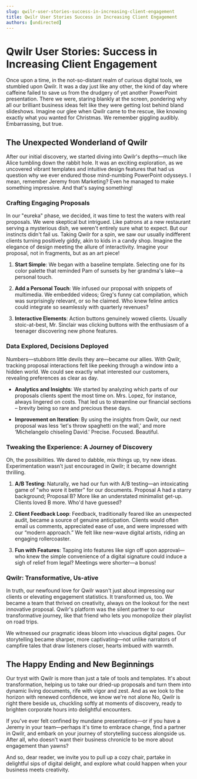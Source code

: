 ```yaml
---
slug: qwilr-user-stories-success-in-increasing-client-engagement
title: Qwilr User Stories Success in Increasing Client Engagement
authors: [undirected]
---
```



# Qwilr User Stories: Success in Increasing Client Engagement

Once upon a time, in the not-so-distant realm of curious digital tools, we stumbled upon Qwilr. It was a day just like any other, the kind of day where caffeine failed to save us from the drudgery of yet another PowerPoint presentation. There we were, staring blankly at the screen, pondering why all our brilliant business ideas felt like they were getting lost behind bland slideshows. Imagine our glee when Qwilr came to the rescue, like knowing exactly what you wanted for Christmas. We remember giggling audibly. Embarrassing, but true.

## The Unexpected Wonderland of Qwilr

After our initial discovery, we started diving into Qwilr's depths—much like Alice tumbling down the rabbit hole. It was an exciting exploration, as we uncovered vibrant templates and intuitive design features that had us question why we ever endured those mind-numbing PowerPoint odysseys. I mean, remember Jeremy from Marketing? Even he managed to make something impressive. And that's saying something!

### Crafting Engaging Proposals

In our "eureka" phase, we decided, it was time to test the waters with real proposals. We were skeptical but intrigued. Like patrons at a new restaurant serving a mysterious dish, we weren't entirely sure what to expect. But our instincts didn't fail us. Taking Qwilr for a spin, we saw our usually indifferent clients turning positively giddy, akin to kids in a candy shop. Imagine the elegance of design meeting the allure of interactivity. Imagine your proposal, not in fragments, but as an art piece!

1. **Start Simple**: We began with a baseline template. Selecting one for its color palette that reminded Pam of sunsets by her grandma's lake—a personal touch.

2. **Add a Personal Touch**: We infused our proposal with snippets of multimedia. We embedded videos; Greg's funny cat compilation, which was surprisingly relevant, or so he claimed. Who knew feline antics could integrate so seamlessly with quarterly revenues?

3. **Interactive Elements**: Action buttons genuinely wowed clients. Usually stoic-at-best, Mr. Sinclair was clicking buttons with the enthusiasm of a teenager discovering new phone features.

### Data Explored, Decisions Deployed

Numbers—stubborn little devils they are—became our allies. With Qwilr, tracking proposal interactions felt like peeking through a window into a hidden world. We could see exactly what interested our customers, revealing preferences as clear as day.

- **Analytics and Insights**: We started by analyzing which parts of our proposals clients spent the most time on. Mrs. Lopez, for instance, always lingered on costs. That led us to streamline our financial sections – brevity being so rare and precious these days.

- **Improvement on Iteration**: By using the insights from Qwilr, our next proposal was less ‘let's throw spaghetti on the wall,' and more ‘Michelangelo chiseling David.' Precise. Focused. Beautiful.

### Tweaking the Experience: A Journey of Discovery

Oh, the possibilities. We dared to dabble, mix things up, try new ideas. Experimentation wasn’t just encouraged in Qwilr; it became downright thrilling.

1. **A/B Testing**: Naturally, we had our fun with A/B testing—an intoxicating game of "who wore it better" for our documents. Proposal A had a starry background; Proposal B? More like an understated minimalist get-up. Clients loved B more. Who'd have guessed?

2. **Client Feedback Loop**: Feedback, traditionally feared like an unexpected audit, became a source of genuine anticipation. Clients would often email us comments, appreciated ease of use, and were impressed with our “modern approach.” We felt like new-wave digital artists, riding an engaging rollercoaster.

3. **Fun with Features**: Tapping into features like sign off upon approval—who knew the simple convenience of a digital signature could induce a sigh of relief from legal? Meetings were shorter—a bonus!

### Qwilr: Transformative, Us-ative

In truth, our newfound love for Qwilr wasn't just about impressing our clients or elevating engagement statistics. It transformed us, too. We became a team that thrived on creativity, always on the lookout for the next innovative proposal. Qwilr's platform was the silent partner to our transformative journey, like that friend who lets you monopolize their playlist on road trips.

We witnessed our pragmatic ideas bloom into vivacious digital pages. Our storytelling became sharper, more captivating—not unlike narrators of campfire tales that draw listeners closer, hearts imbued with warmth.

## The Happy Ending and New Beginnings

Our tryst with Qwilr is more than just a tale of tools and templates. It's about transformation, helping us to take our dried-up proposals and turn them into dynamic living documents, rife with vigor and zest. And as we look to the horizon with renewed confidence, we know we're not alone No, Qwilr is right there beside us, chuckling softly at moments of discovery, ready to brighten corporate hours into delightful encounters.

If you've ever felt confined by mundane presentations—or if you have a Jeremy in your team—perhaps it's time to embrace change, find a partner in Qwilr, and embark on your journey of storytelling success alongside us. After all, who doesn't want their business chronicle to be more about engagement than yawns?

And so, dear reader, we invite you to pull up a cozy chair, partake in delightful sips of digital delight, and explore what could happen when your business meets creativity.